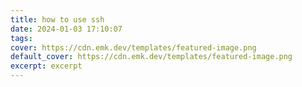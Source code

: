 ```yaml
---
title: how to use ssh
date: 2024-01-03 17:10:07
tags:
cover: https://cdn.emk.dev/templates/featured-image.png
default_cover: https://cdn.emk.dev/templates/featured-image.png
excerpt: excerpt
---
```

